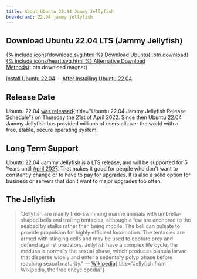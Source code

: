 ```yaml
---
title: About Ubuntu 22.04 Jammy Jellyfish
breadcrumb: 22.04 jammy jellyfish
---
```


## Download Ubuntu 22.04 LTS (Jammy Jellyfish)

[{% include icons/download.svg.html %} Download Ubuntu](https://www.ubuntu.com/download/desktop){:.btn.download} [{% include icons/heart.svg.html %} Alternative Download Methods](https://ubuntu.com/download/alternative-downloads){:.btn.download.magnet}

[Install Ubuntu 22.04](https://howtoubuntu.org/how-to-install-ubuntu-22-04-jammy-jellyfish) &nbsp;&middot;&nbsp; [After Installing Ubuntu 22.04](https://howtoubuntu.org/things-to-do-after-installing-ubuntu-22-04-jammy-jellyfish)

## Release Date
Ubuntu 22.04 [was released](https://wiki.ubuntu.com/JammyJellyfish/ReleaseSchedule){:title="Ubuntu 22.04 Jammy Jellyfish Release Schedule"} on Thursday the 21st of April 2022. Since then Ubuntu 22.04 Jammy Jellyfish has provided millions of users all over the world with a free, stable, secure operating system.

## Long Term Support
Ubuntu 22.04 Jammy Jellyfish is a LTS release, and will be supported for 5 Years until [April 2027](https://wiki.ubuntu.com/Releases). That makes it good for people who don't want to constantly change or to have to pay for upgrades. It is also a solid option for business or servers that don't want to major upgrades too often.

## The Jellyfish
> "Jellyfish are mainly free-swimming marine animals with umbrella-shaped bells and trailing tentacles, although a few are anchored to the seabed by stalks rather than being mobile. The bell can pulsate to provide propulsion for highly efficient locomotion. The tentacles are armed with stinging cells and may be used to capture prey and defend against predators. Jellyfish have a complex life cycle; the medusa is normally the sexual phase, which produces planula larvae that disperse widely and enter a sedentary polyp phase before reaching sexual maturity."
— [Wikipedia](https://en.wikipedia.org/wiki/Jellyfish){:title="Jellyfish from Wikipedia, the free encyclopedia"}

